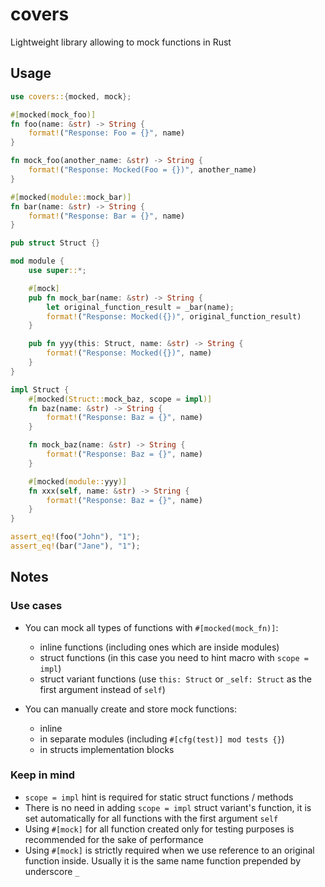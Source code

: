 # covers #
Lightweight library allowing to mock functions in Rust

## Usage ##
```rust
use covers::{mocked, mock};

#[mocked(mock_foo)]
fn foo(name: &str) -> String {
    format!("Response: Foo = {}", name)
}

fn mock_foo(another_name: &str) -> String {
    format!("Response: Mocked(Foo = {})", another_name)
}

#[mocked(module::mock_bar)]
fn bar(name: &str) -> String {
    format!("Response: Bar = {}", name)
}

pub struct Struct {}

mod module {
    use super::*;

    #[mock]
    pub fn mock_bar(name: &str) -> String {
        let original_function_result = _bar(name);
        format!("Response: Mocked({})", original_function_result)
    }

    pub fn yyy(this: Struct, name: &str) -> String {
        format!("Response: Mocked({})", name)
    }
}

impl Struct {
    #[mocked(Struct::mock_baz, scope = impl)]
    fn baz(name: &str) -> String {
        format!("Response: Baz = {}", name)
    }

    fn mock_baz(name: &str) -> String {
        format!("Response: Baz = {}", name)
    }

    #[mocked(module::yyy)]
    fn xxx(self, name: &str) -> String {
        format!("Response: Baz = {}", name)
    }
}

assert_eq!(foo("John"), "1");
assert_eq!(bar("Jane"), "1");
```

## Notes ##

### Use cases ###
* You can mock all types of functions with `#[mocked(mock_fn)]`:
    * inline functions (including ones which are inside modules)
    * struct functions (in this case you need to hint macro with `scope = impl`)
    * struct variant functions (use `this: Struct` or `_self: Struct` as the first argument instead of `self`)
    
* You can manually create and store mock functions:
    * inline
    * in separate modules (including `#[cfg(test)] mod tests {}`)
    * in structs implementation blocks
    
### Keep in mind ###
* `scope = impl` hint is required for static struct functions / methods
* There is no need in adding `scope = impl` struct variant's function, 
  it is set automatically for all functions with the first argument `self`
* Using `#[mock]` for all function created only for testing purposes is recommended 
  for the sake of performance
* Using `#[mock]` is strictly required when we use reference to an original function 
  inside. Usually it is the same name function prepended by underscore `_`   
    

 
